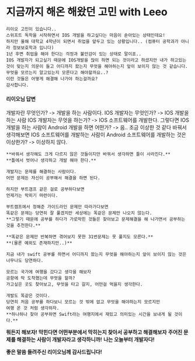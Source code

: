 # 지금까지 해온 해왔던 고민 with Leeo
```
리이오 고민이 있습니다..
스위프트 독학을 시작하면서 IOS 개발을 하고싶다는 마음이 솓아있는 상태인데요!
하지만 올해 대학교 4학년이 되면서 취업을 앞두고 있는 상황입니다.. (컴퓨터 공학과가 아니라 정보보호학과 입니다)
1년 후면 취업을 해야 한다는 걱정과 불안감이 있는 상태로 말이죠..
IOS 개발자가 되고싶기 때문에 IOS개발을 많이 하면 되는 것이라고 하셨지만 내가 하고있는 것이 맞는지 의문이 들고 어디까지 왔는지 무엇을 해야하는지 앞이 보이지 않는 것 같습니다. 무엇을 모르는지 알고있는지 모른다고 해야할까요..?
이런 것들은 어떻게 해결해 나가야 하는걸까요?
감사합니다.
```

#### 리이오님 답변
개발자란 무엇인가?
-> 개발을 하는 사람이다.
IOS 개발자는 무엇인가?
-> IOS 개발을 하는 사람
IOS 개발자는 무엇을 하는가?
-> IOS 소프트웨어를 개발한다.
그렇다면 IOS 개발을 하는 사람이 Android 개발을 하면 어떤가?
-> 음.. 조금 이상한 것 같다
바꿔서 생각해보면 IOS 소프트웨어를 개발하는 사람이
Android 소프트웨어를 개발하는 것은 이상한가?
-> 이상하지 않다.
```
**바꿔서 생각해도 크게 다르지 않은 것들이지만 바꿔서 생각하면 틀이 사라진다.**
**틀에서 벗어나 생각하고 개발 해야 한다.**

개발자는 문제를 해결하는 사람이다.
어떤 문제든 자신이 공부해서 해결을 하면 된다.

하지만 부트갬프 같은 걸로 공부하다보면 
언제가는 막히기 마련이다.

부트캠프에서 정해준 가이드라인 문제만 따라가다보면
똑같은 문제는 당연히 잘 풀겠지만 세상에는 똑같은 문제만 나오지 않는다. 
**그렇기 때문에 공부를 하다가 가로막힌 것들은 찾아보고 문제해결을 해 나가면서 공부하는 것을 추천한다.**

**똑같은 문제만 반복하면 겪어보지 못한 31번문제는 못 풀지도 모른다.**
**(물론 예외도 존재하지만..)**

지금 내가 swift 공부를 하면서 어디까지 왔는지 무엇을 해야하는지 앞이 보이지 않는 것은 너무나도 당연하다.

모르는 국가에 여행을 갔다고 생각을 해보자
공항에 막 도착했는데 무엇을 할까?
가고싶은 곳도 찾아보고, 무엇을 타고 갈지, 어떤걸 먹을지 생각한다.

개발도 똑같은 것이다.
당연히 처음 공부를 하다보니 모르는 것 밖에 없고 무엇을 해야하는지 모르지만
여행 온 것 처럼 생각하자.
**하나하나 찾아 공부하면 Swift라는 여행지에서 재밌고 의미있는 시간을 보내게 될 것이다.**
```
**뭐든지 해보자! 막힌다면 어떤부분에서 막히는지 찾아서 공부하고 해결해보자**
**주어진 문제를 해결하는 사람이 개발자라고 생각하니까!**
**나는 오늘부터 개발자다!**

**좋은 말씀 들려주신 리이오님께 감사드립니다!**

